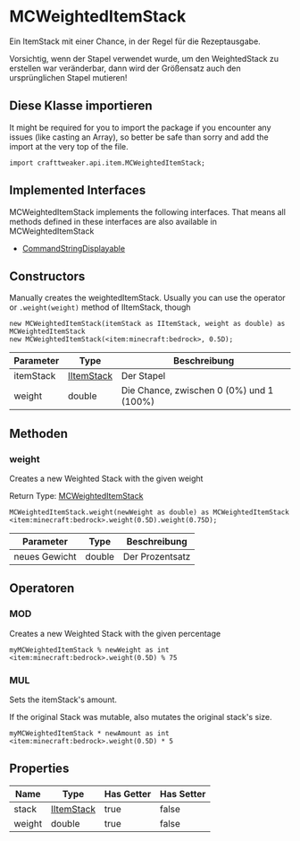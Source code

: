 # MCWeightedItemStack

Ein ItemStack mit einer Chance, in der Regel für die Rezeptausgabe. <p> Vorsichtig, wenn der Stapel verwendet wurde, um den WeightedStack zu erstellen war veränderbar, dann wird der Größensatz auch den ursprünglichen Stapel mutieren!

## Diese Klasse importieren

It might be required for you to import the package if you encounter any issues (like casting an Array), so better be safe than sorry and add the import at the very top of the file.
```zenscript
import crafttweaker.api.item.MCWeightedItemStack;
```


## Implemented Interfaces
MCWeightedItemStack implements the following interfaces. That means all methods defined in these interfaces are also available in MCWeightedItemStack

- [CommandStringDisplayable](/vanilla/api/brackets/CommandStringDisplayable)

## Constructors

Manually creates the weightedItemStack. Usually you can use the operator or `.weight(weight)` method of IItemStack, though
```zenscript
new MCWeightedItemStack(itemStack as IItemStack, weight as double) as MCWeightedItemStack
new MCWeightedItemStack(<item:minecraft:bedrock>, 0.5D);
```

| Parameter | Type                                        | Beschreibung                             |
| --------- | ------------------------------------------- | ---------------------------------------- |
| itemStack | [IItemStack](/vanilla/api/items/IItemStack) | Der Stapel                               |
| weight    | double                                      | Die Chance, zwischen 0 (0%) und 1 (100%) |



## Methoden

### weight

Creates a new Weighted Stack with the given weight

Return Type: [MCWeightedItemStack](/vanilla/api/items/MCWeightedItemStack)

```zenscript
MCWeightedItemStack.weight(newWeight as double) as MCWeightedItemStack
<item:minecraft:bedrock>.weight(0.5D).weight(0.75D);
```

| Parameter     | Type   | Beschreibung    |
| ------------- | ------ | --------------- |
| neues Gewicht | double | Der Prozentsatz |



## Operatoren

### MOD

Creates a new Weighted Stack with the given percentage

```zenscript
myMCWeightedItemStack % newWeight as int
<item:minecraft:bedrock>.weight(0.5D) % 75
```



### MUL

Sets the itemStack's amount. <p> If the original Stack was mutable, also mutates the original stack's size.

```zenscript
myMCWeightedItemStack * newAmount as int
<item:minecraft:bedrock>.weight(0.5D) * 5
```




## Properties

| Name   | Type                                        | Has Getter | Has Setter |
| ------ | ------------------------------------------- | ---------- | ---------- |
| stack  | [IItemStack](/vanilla/api/items/IItemStack) | true       | false      |
| weight | double                                      | true       | false      |

